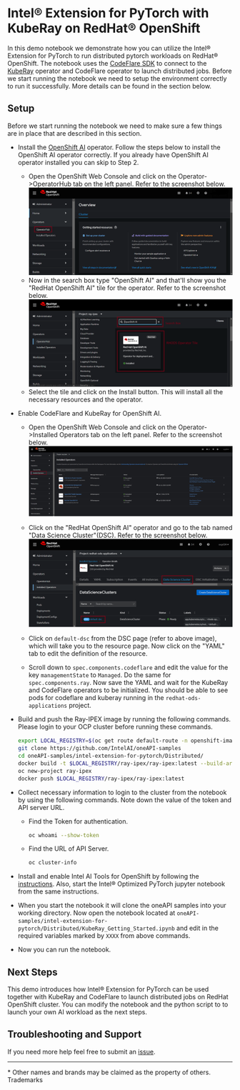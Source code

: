 # Intel® Extension for PyTorch with KubeRay on RedHat® OpenShift

In this demo notebook we demonstrate how you can utilize the Intel® Extension for PyTorch to run distributed pytorch workloads on RedHat® OpenShift. The notebook uses the [CodeFlare SDK](https://github.com/project-codeflare/codeflare-sdk) to connect to the [KubeRay](https://docs.ray.io/en/latest/cluster/kubernetes/index.html) operator and CodeFlare operator to launch distributed jobs. Before we start running the notebook we need to setup the environment correctly to run it successfully. More details can be found in the section below.

## Setup
Before we start running the notebook we need to make sure a few things are in place that are described in this section.

* Install the [OpenShift AI](https://www.redhat.com/en/technologies/cloud-computing/openshift/openshift-ai) operator. Follow the steps below to install the OpenShift AI operator correctly. If you already have OpenShift AI operator installed you can skip to Step 2.

    - Open the OpenShift Web Console and click on the Operator->OperatorHub tab on the left panel. Refer to the screenshot below.
        ![Step-1](./assets/OperatorHub.png)
    - Now in the search box type "OpenShift AI" and that'll show you the "RedHat OpenShift AI" tile for the operator. Refer to the screenshot below.
        ![Step-2](./assets/RHODS-operator.png)
    - Select the tile and click on the Install button. This will install all the necessary resources and the operator.

* Enable CodeFlare and KubeRay for OpenShift AI.

    - Open the OpenShift Web Console and click on the Operator->Installed Operators tab on the left panel. Refer to the screenshot below.
        ![Step-3](./assets/Installed_operators.png)
    - Click on the "RedHat OpenShift AI" operator and go to the tab named "Data Science Cluster"(DSC). Refer to the screenshot below.
        ![Step-4](./assets/DSC.png)
    - Click on `default-dsc` from the DSC page (refer to above image), which will take you to the resource page. Now click on the "YAML" tab to edit the definition of the resource.

    - Scroll down to `spec.components.codeflare` and edit the value for the key `managementState` to `Managed`. Do the same for `spec.components.ray`. Now save the YAML and wait for the KubeRay and CodeFlare operators to be initialized. You should be able to see pods for codeflare and kuberay running in the `redhat-ods-applications` project.

* Build and push the Ray-IPEX image by running the following commands. Please login to your OCP cluster before running these commands.

    ```bash
    export LOCAL_REGISTRY=$(oc get route default-route -n openshift-image-registry --template='{{ .spec.host }}')
    git clone https://github.com/IntelAI/oneAPI-samples
    cd oneAPI-samples/intel-extension-for-pytorch/Distributed/
    docker build -t $LOCAL_REGISTRY/ray-ipex/ray-ipex:latest --build-arg BASE_IMAGE=quay.io/opendatahub/workbench-images:jupyter-intel-pytorch-ubi9-python-3.9-20240422 .
    oc new-project ray-ipex
    docker push $LOCAL_REGISTRY/ray-ipex/ray-ipex:latest
    ```

* Collect necessary information to login to the cluster from the notebook by using the following commands.
  Note down the value of the token and API server URL.
    
    - Find the Token for authentication.

        ```bash
        oc whoami --show-token
        ```
    
    - Find the URL of API Server.
    
        ```bash
        oc cluster-info
        ```

* Install and enable Intel AI Tools for OpenShift by following the [instructions](https://github.com/intel/ai-containers/blob/main/enterprise/redhat/openshift-ai/README.md#intel-oneapi-ai-tools-containers-on-openshift-ai). Also, start the Intel® Optimized PyTorch jupyter notebook from the same instructions. 

* When you start the notebook it will clone the oneAPI samples into your working directory. Now open the notebook located at `oneAPI-samples/intel-extension-for-pytorch/Distributed/KubeRay_Getting_Started.ipynb` and edit in the required variables  marked by `XXXX` from above commands.

* Now you can run the notebook.

## Next Steps
This demo introduces how Intel® Extension for PyTorch can be used together with KubeRay and CodeFlare to launch distributed jobs on RedHat OpenShift cluster. You can modify the notebook and the python script to to launch your own AI workload as the next steps.

## Troubleshooting and Support

If you need more help feel free to submit an [issue](https://github.com/intel/ai-containers/issues).

---
\* Other names and brands may be claimed as the property of others. Trademarks
